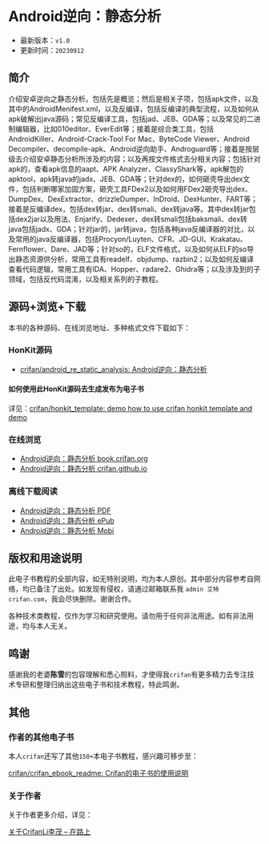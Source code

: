 # Android逆向：静态分析

* 最新版本：`v1.0`
* 更新时间：`20230912`

## 简介

介绍安卓逆向之静态分析。包括先是概览；然后是相关子项，包括apk文件，以及其中的AndroidMenifest.xml，以及反编译，包括反编译的典型流程，以及如何从apk破解出java源码；常见反编译工具，包括jad、JEB、GDA等；以及常见的二进制编辑器，比如010editor、EverEdit等；接着是综合类工具，包括AndroidKiller、Android-Crack-Tool For Mac、ByteCode Viewer、Android Decompiler、decompile-apk、Android逆向助手、Androguard等；接着是按层级去介绍安卓静态分析所涉及的内容；以及再按文件格式去分相关内容；包括针对apk的，查看apk信息的aapt、APK Analyzer、ClassyShark等，apk解包的apktool，apk转java的jadx、JEB、GDA等；针对dex的，如何砸壳导出dex文件，包括判断哪家加固方案，砸壳工具FDex2以及如何用FDex2砸壳导出dex、DumpDex、DexExtractor、drizzleDumper、InDroid、DexHunter、FART等；接着是反编译dex，包括dex转jar、dex转smali、dex转java等。其中dex转jar包括dex2jar以及用法、Enjarify、Dedexer，dex转smali包括baksmali、dex转java包括jadx、GDA；针对jar的，jar转java，包括各种java反编译器的对比，以及常用的java反编译器，包括Procyon/Luyten、CFR、JD-GUI、Krakatau、Fernflower、Dare、JAD等；针对so的，ELF文件格式，以及如何从ELF的so导出静态资源供分析，常用工具有readelf、objdump、razbin2；以及如何反编译查看代码逻辑，常用工具有IDA、Hopper、radare2、Ghidra等；以及涉及到的子领域，包括反代码混淆，以及相关系列的子教程。

## 源码+浏览+下载

本书的各种源码、在线浏览地址、多种格式文件下载如下：

### HonKit源码

* [crifan/android_re_static_analysis: Android逆向：静态分析](https://github.com/crifan/android_re_static_analysis)

#### 如何使用此HonKit源码去生成发布为电子书

详见：[crifan/honkit_template: demo how to use crifan honkit template and demo](https://github.com/crifan/honkit_template)

### 在线浏览

* [Android逆向：静态分析 book.crifan.org](https://book.crifan.org/books/android_re_static_analysis/website/)
* [Android逆向：静态分析 crifan.github.io](https://crifan.github.io/android_re_static_analysis/website/)

### 离线下载阅读

* [Android逆向：静态分析 PDF](https://book.crifan.org/books/android_re_static_analysis/pdf/android_re_static_analysis.pdf)
* [Android逆向：静态分析 ePub](https://book.crifan.org/books/android_re_static_analysis/epub/android_re_static_analysis.epub)
* [Android逆向：静态分析 Mobi](https://book.crifan.org/books/android_re_static_analysis/mobi/android_re_static_analysis.mobi)

## 版权和用途说明

此电子书教程的全部内容，如无特别说明，均为本人原创。其中部分内容参考自网络，均已备注了出处。如发现有侵权，请通过邮箱联系我 `admin 艾特 crifan.com`，我会尽快删除。谢谢合作。

各种技术类教程，仅作为学习和研究使用。请勿用于任何非法用途。如有非法用途，均与本人无关。

## 鸣谢

感谢我的老婆**陈雪**的包容理解和悉心照料，才使得我`crifan`有更多精力去专注技术专研和整理归纳出这些电子书和技术教程，特此鸣谢。

## 其他

### 作者的其他电子书

本人`crifan`还写了其他`150+`本电子书教程，感兴趣可移步至：

[crifan/crifan_ebook_readme: Crifan的电子书的使用说明](https://github.com/crifan/crifan_ebook_readme)

### 关于作者

关于作者更多介绍，详见：

[关于CrifanLi李茂 – 在路上](https://www.crifan.org/about/)
